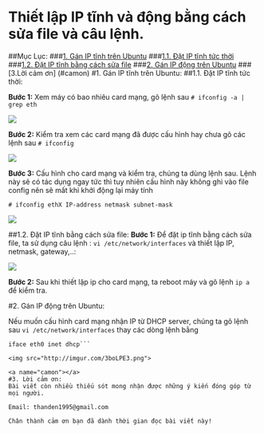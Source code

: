 # Thiết lập IP tĩnh và động bằng cách sửa file và câu lệnh.
##Mục Lục:
###[1. Gán IP tĩnh trên Ubuntu](#iptinh)
###[1.1. Đặt IP tĩnh tức thời](#tucthoi)
###[1.2. Đặt IP tĩnh bằng cách sửa file](#suafile)
###[2. Gán IP động trên Ubuntu](#ipdong)
###[3.Lời cảm ơn] (#camon)
<a name="iptinh"></a>
#1. Gán IP tĩnh trên Ubuntu:
<a name="tucthoi"></a>
##1.1. Đặt IP tĩnh tức thời:

**Bước 1:** Xem máy có bao nhiêu card mạng, gõ lệnh sau `# ifconfig -a | grep eth`

<img src="http://imgur.com/A7iq58U.png">

**Bước 2:** Kiểm tra xem các card mạng đã được cấu hình hay chưa gõ các lệnh sau `# ifconfig`

<img src="http://imgur.com/jh33KAX.png">

**Bước 3:** Cấu hình cho card mạng và kiểm tra, chúng ta dùng lệnh sau. Lệnh này sẽ có tác dụng ngay tức thì tuy nhiên cấu hình này không ghi vào file config nên sẽ mất khi khởi động lại máy tính

`# ifconfig ethX IP-address netmask subnet-mask`

<img src="http://imgur.com/HHPdzqT.png">

<a name="suafile"></a>
##1.2. Đặt IP tĩnh bằng cách sửa file:
**Bước 1:** Để đặt ip tĩnh bằng cách sửa file, ta sử dụng câu lệnh : `vi /etc/network/interfaces` và thiết lập IP, netmask, gateway,..:	

<img src="http://imgur.com/gWeUfHF.png">
	
**Bước 2:** Sau khi thiết lập ip cho card mạng, ta reboot máy và gõ lệnh `ip a` để kiểm tra.

<a name="ipdong"></a>
#2. Gán IP động trên Ubuntu:

Nếu muốn cấu hình card mạng nhận IP từ DHCP server, chúng ta gõ lệnh sau `vi /etc/network/interfaces` thay  các dòng lệnh bằng 
``` auto eth0
iface eth0 inet dhcp```

<img src="http://imgur.com/3boLPE3.png">

<a name="camon"></a>
#3. Lời cảm ơn:
Bài viết còn nhiều thiếu sót mong nhận được những ý kiến đóng góp từ mọi người.

Email: thanden1995@gmail.com

Chân thành cảm ơn bạn đã dành thời gian đọc bài viết này!
